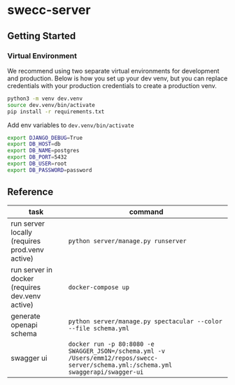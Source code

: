 # swecc-server

## Getting Started

### Virtual Environment

We recommend using two separate virtual environments for development and production. Below is how you set up your dev venv, but you can replace credentials with your production credentials to create a production venv.

```bash
python3 -m venv dev.venv
source dev.venv/bin/activate
pip install -r requirements.txt
```

Add env variables to `dev.venv/bin/activate`

```bash
export DJANGO_DEBUG=True
export DB_HOST=db
export DB_NAME=postgres
export DB_PORT=5432
export DB_USER=root
export DB_PASSWORD=password
```

## Reference

| task | command | 
| --- | --- |
| run server locally (requires prod.venv active) | `python server/manage.py runserver` |
| run server in docker (requires dev.venv active) | `docker-compose up` |
| generate openapi schema | `python server/manage.py spectacular --color --file schema.yml` |
| swagger ui | `docker run -p 80:8080 -e SWAGGER_JSON=/schema.yml -v /Users/emm12/repos/swecc-server/schema.yml:/schema.yml swaggerapi/swagger-ui` |
